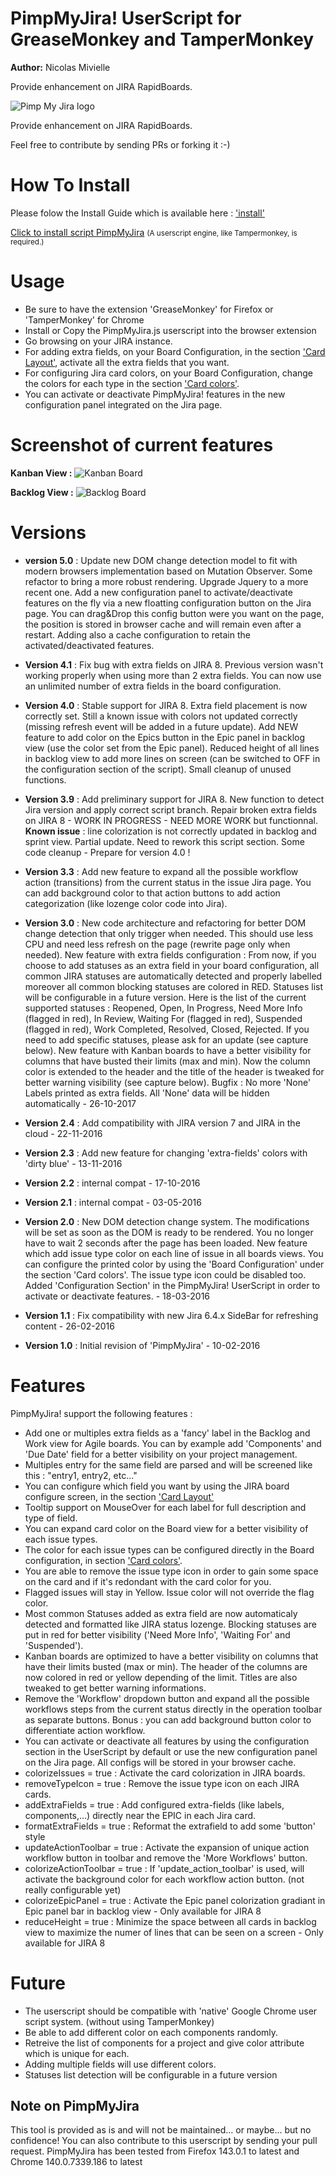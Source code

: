 # PimpMyJira! UserScript for GreaseMonkey and TamperMonkey
**Author:** Nicolas Mivielle

Provide enhancement on JIRA RapidBoards.

![Pimp My Jira logo](https://github.com/sonic1200/PimpMyJira/raw/master/PimpMyJira_new2.png)

Provide enhancement on JIRA RapidBoards.

Feel free to contribute by sending PRs or forking it :-)

# How To Install

Please folow the Install Guide which is available here : ['install'](https://github.com/sonic1200/PimpMyJira/blob/master/INSTALL.md)

<a href="https://raw.githubusercontent.com/sonic1200/PimpMyJira/master/PimpMyJira.js">Click to install script PimpMyJira</a>
<small>(A userscript engine, like Tampermonkey, is required.)</small>

# Usage

- Be sure to have the extension 'GreaseMonkey' for Firefox or 'TamperMonkey' for Chrome
- Install or Copy the PimpMyJira.js userscript into the browser extension
- Go browsing on your JIRA instance.
- For adding extra fields, on your Board Configuration, in the section ['Card Layout'](https://support.atlassian.com/jira-software-cloud/docs/customize-cards/), activate all the extra fields that you want.
- For configuring Jira card colors, on your Board Configuration, change the colors for each type in the section ['Card colors'](https://support.atlassian.com/jira-software-cloud/docs/customize-cards/).
- You can activate or deactivate PimpMyJira! features in the new configuration panel integrated on the Jira page.

# Screenshot of current features
**Kanban View :**
![Kanban Board](https://github.com/sonic1200/PimpMyJira/raw/master/screen1.png)

**Backlog View :**
![Backlog Board](https://github.com/sonic1200/PimpMyJira/raw/master/screen2.png)

# Versions
- **version 5.0** : Update new DOM change detection model to fit with modern browsers implementation based on Mutation Observer. Some refactor to bring a more robust rendering. Upgrade Jquery to a more recent one. Add a new configuration panel to activate/deactivate features on the fly via a new floatting configuration button on the Jira page. You can drag&Drop this config button were you want on the page, the position is stored in browser cache and will remain even after a restart. Adding also a cache configuration to retain the activated/deactivated features.
- **Version 4.1** : Fix bug with extra fields on JIRA 8. Previous version wasn't working properly when using more than 2 extra fields. You can now use an unlimited number of extra fields in the board configuration.
- **Version 4.0** : Stable support for JIRA 8. Extra field placement is now correctly set. Still a known issue with colors not updated correctly (missing refresh event will be added in a future update). Add NEW feature to add color on the Epics button in the Epic panel in backlog view (use the color set from the Epic panel). Reduced height of all lines in backlog view to add more lines on screen (can be switched to OFF in the configuration section of the script). Small cleanup of unused functions.
- **Version 3.9** : Add preliminary support for JIRA 8. New function to detect Jira version and apply correct script branch. Repair broken extra fields on JIRA 8 - WORK IN PROGRESS - NEED MORE WORK but functionnal. **Known issue** : line colorization is not correctly updated in backlog and sprint view. Partial update. Need to rework this script section. Some code cleanup - Prepare for version 4.0 !
		    
- **Version 3.3** : Add new feature to expand all the possible workflow action (transitions) from the current status in the issue Jira page. You can add background color to that action buttons to add action categorization (like lozenge color code into Jira).

- **Version 3.0** : New code architecture and refactoring for better DOM change detection that only trigger when needed. This should use less CPU and need less refresh on the page (rewrite page only when needed).
					New feature with extra fields configuration : From now, if you choose to add statuses as an extra field in your board configuration, all common JIRA statuses are automatically detected and properly labelled moreover all common blocking statuses are colored in RED. Statuses list will be configurable in a future version.
                    Here is the list of the current supported statuses : Reopened, Open, In Progress, Need More Info (flagged in red), In Review, Waiting For (flagged in red), Suspended (flagged in red), Work Completed, Resolved, Closed, Rejected. If you need to add specific statuses, please ask for an update (see capture below).
                    New feature with Kanban boards to have a better visibility for columns that have busted their limits (max and min). Now the column color is extended to the header and the title of the header is tweaked for better warning visibility (see capture below).
                    Bugfix : No more 'None' Labels printed as extra fields. All 'None' data will be hidden automatically - 26-10-2017

- **Version 2.4** : Add compatibility with JIRA version 7 and JIRA in the cloud - 22-11-2016

- **Version 2.3** : Add new feature for changing 'extra-fields' colors with 'dirty blue' - 13-11-2016

- **Version 2.2** : internal compat - 17-10-2016

- **Version 2.1** : internal compat - 03-05-2016

- **Version 2.0** : New DOM detection change system. The modifications will be set as soon as the DOM is ready to be rendered. You no longer have to wait 2 seconds after the page has been loaded.
                    New feature which add issue type color on each line of issue in all boards views. You can configure the printed color by using the 'Board Configuration' under the section 'Card colors'. The issue type icon could be disabled too.
                    Added 'Configuration Section' in the PimpMyJira! UserScript in order to activate or deactivate features. - 18-03-2016

- **Version 1.1** : Fix compatibility with new Jira 6.4.x SideBar for refreshing content - 26-02-2016

- **Version 1.0** : Initial revision of 'PimpMyJira' - 10-02-2016


# Features

PimpMyJira! support the following features :

- Add one or multiples extra fields as a 'fancy' label in the Backlog and Work view for Agile boards. You can by example add 'Components' and 'Due Date' field for a better visibility on your project management.
- Multiples entry for the same field are parsed and will be screened like this : "entry1, entry2, etc..."
- You can configure which field you want by using the JIRA board configure screen, in the section ['Card Layout'](https://confluence.atlassian.com/agile/jira-agile-user-s-guide/configuring-a-board/customising-cards#CustomisingCards-fieldsAddingfieldstocards)
- Tooltip support on MouseOver for each label for full description and type of field.
- You can expand card color on the Board view for a better visibility of each issue types.
- The color for each issue types can be configured directly in the Board configuration, in section ['Card colors'](https://confluence.atlassian.com/agile067/jira-agile-user-s-guide/configuring-a-board/customising-cards).
- You are able to remove the issue type icon in order to gain some space on the card and if it's redondant with the card color for you.
- Flagged issues will stay in Yellow. Issue color will not override the flag color.
- Most common Statuses added as extra field are now automaticaly detected and formatted like JIRA status lozenge. Blocking statuses are put in red for better visibility ('Need More Info',  'Waiting For' and 'Suspended').
- Kanban boards are optimized to have a better visibility on columns that have their limits busted (max or min). The header of the columns are now colored in red or yellow depending of the limit. Titles are also tweaked to get better warning informations.
- Remove the 'Workflow' dropdown button and expand all the possible workflows steps from the current status directly in the operation toolbar as separate buttons. Bonus : you can add background button color to differentiate action workflow.
- You can activate or deactivate all features by using the configuration section in the UserScript by default or use the new configuration panel on the Jira page. All configs will be stored in your browser cache.
 - colorizeIssues = true : Activate the card colorization in JIRA boards.
 - removeTypeIcon = true : Remove the issue type icon on each JIRA cards.
 - addExtraFields = true : Add configured extra-fields (like labels, components,…) directly near the EPIC in each Jira card.
 - formatExtraFields = true : Reformat the extrafield to add some 'button' style
 - updateActionToolbar = true : Activate the expansion of unique action workflow button in toolbar and remove the 'More Workflows' button.
 - colorizeActionToolbar = true : If 'update_action_toolbar' is used, will activate the background color for each workflow action button. (not really configurable yet)
 - colorizeEpicPanel = true : Activate the Epic panel colorization gradiant in Epic panel bar in backlog view - Only available for JIRA 8
 - reduceHeight = true : Minimize the space between all cards in backlog view to maximize the numer of lines that can be seen on a screen - Only available for JIRA 8


# Future

- The userscript should be compatible with 'native' Google Chrome user script system. (without using TamperMonkey)
- Be able to add different color on each components randomly.
- Retreive the list of components for a project and give color attribute which is unique for each.
- Adding multiple fields will use different colors.
- Statuses list detection will be configurable in a future version

## Note on PimpMyJira

This tool is provided as is and will not be maintained... or maybe... but no confidence!
You can also contribute to this userscript by sending your pull request.
PimpMyJira has been tested from Firefox 143.0.1 to latest and Chrome 140.0.7339.186 to latest
